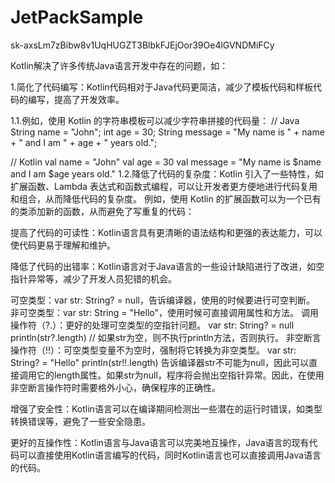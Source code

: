 # JetPackSample
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

Kotlin解决了许多传统Java语言开发中存在的问题，如：

1.简化了代码编写：Kotlin代码相对于Java代码更简洁，减少了模板代码和样板代码的编写，提高了开发效率。

1.1.例如，使用 Kotlin 的字符串模板可以减少字符串拼接的代码量：
// Java
String name = "John";
int age = 30;
String message = "My name is " + name + " and I am " + age + " years old.";

// Kotlin
val name = "John"
val age = 30
val message = "My name is $name and I am $age years old."
1.2.降低了代码的复杂度：Kotlin 引入了一些特性，如扩展函数、Lambda 表达式和函数式编程，可以让开发者更方便地进行代码复用和组合，从而降低代码的复杂度。
     例如，使用 Kotlin 的扩展函数可以为一个已有的类添加新的函数，从而避免了写重复的代码：
     
     

提高了代码的可读性：Kotlin语言具有更清晰的语法结构和更强的表达能力，可以使代码更易于理解和维护。

降低了代码的出错率：Kotlin语言对于Java语言的一些设计缺陷进行了改进，如空指针异常等，减少了开发人员犯错的机会。

  可空类型：var str: String? = null，告诉编译器，使用的时候要进行可空判断。
  非可空类型：var str: String = "Hello"，使用时候可直接调用属性和方法。
  调用操作符（?.）：更好的处理可空类型的空指针问题。
    var str: String? = null
    println(str?.length) // 如果str为空，则不执行println方法，否则执行。
  非空断言操作符（!!）：可空类型变量不为空时，强制将它转换为非空类型。
    var str: String? = "Hello"
    println(str!!.length)
    告诉编译器str不可能为null，因此可以直接调用它的length属性。如果str为null，程序将会抛出空指针异常。因此，在使用非空断言操作符时需要格外小心，确保程序的正确性。

增强了安全性：Kotlin语言可以在编译期间检测出一些潜在的运行时错误，如类型转换错误等，避免了一些安全隐患。


更好的互操作性：Kotlin语言与Java语言可以完美地互操作，Java语言的现有代码可以直接使用Kotlin语言编写的代码，同时Kotlin语言也可以直接调用Java语言的代码。
  
  



